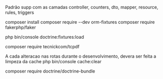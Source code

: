 Padrão supp com as camadas controller, counters, dto, mapper, resource, rules, triggers

composer install
composer require --dev orm-fixtures
composer require fakerphp/faker


php bin/console doctrine:fixtures:load

composer require tecnickcom/tcpdf


A cada alteracao nas rotas durante o desenvolvimento, devera ser feita a limpeza da cache
php bin/console cache:clear

composer require doctrine/doctrine-bundle